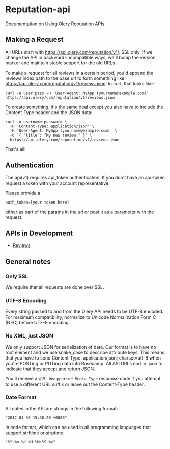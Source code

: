 Reputation-api
==============

Documentation on Using Olery Reputation APIs

Making a Request
----------------
All URLs start with https://api.olery.com/reputation/v1/. SSL only. If we change the API in backward-incompatible ways, we'll bump the version marker and maintain stable support for the old URLs.

To make a request for all reviews in a certain period, you'd append the reviews index path to the base url to form something like https://api.olery.com/reputation/v1/reviews.json. In curl, that looks like:

````shell
curl -u user:pass -H 'User-Agent: MyApp (yourname@example.com)' https://api.olery/com/reputation/v1/reviews.json
````

To create something, it's the same deal except you also have to include the Content-Type header and the JSON data:

````shell
curl -u username:password \
  -H 'Content-Type: application/json' \
  -H 'User-Agent: MyApp (yourname@example.com)' \
  -d '{ "title": "My new review!" }' \
  https://api.olery.com/reputation/v1/reviews.json
````

That's all!

Authentication
--------------

The api(v1) requires api_token authentication. If you don't have an api-token request a token with your account representative.

Please provide a

    auth_token=[your token here]

either as part of the params in the url or post it as a parameter with the request.

APIs in Development
--------------------------

* [Reviews](https://github.com/olery/reputation-api/blob/master/sections/reviews.md)


General notes
-------------

### Only SSL

We require that all requests are done over SSL.

### UTF-8 Encoding

Every string passed to and from the Olery API needs to be UTF-8 encoded. For maximum compatibility, normalize to Unicode Normalization Form C (NFC) before UTF-8 encoding.

### No XML, just JSON

We only support JSON for serialization of data. Our format is to have no root element and we use snake_case to describe attribute keys. This means that you have to send Content-Type: application/json; charset=utf-8 when you're POSTing or PUTing data into Basecamp. All API URLs end in .json to indicate that they accept and return JSON.

You'll receive a `415 Unsupported Media Type` response code if you attempt to use a different URL suffix or leave out the Content-Type header.

### Date Format
All dates in the API are strings in the following format:

    "2012-01-30 15:30:20 +0000"

In code format, which can be used in all programming languages that support strftime or strptime:

    "%Y-%m-%d %H:%M:%S %z"
